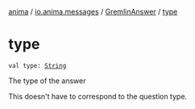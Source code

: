 [anima](../../index.md) / [io.anima.messages](../index.md) / [GremlinAnswer](index.md) / [type](./type.md)

# type

`val type: `[`String`](https://kotlinlang.org/api/latest/jvm/stdlib/kotlin/-string/index.html)

The type of the answer

This doesn't have to correspond to the question type.

